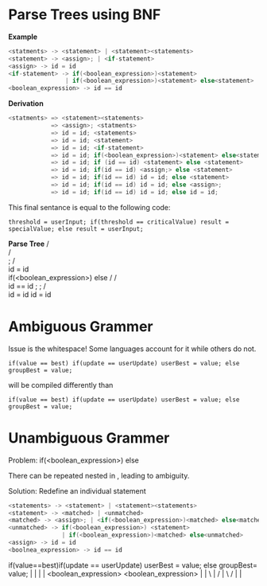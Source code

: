 # Parse Trees using BNF

**Example**

```go
<statments> -> <statement> | <statement><statements>
<statement> -> <assign>; | <if-statement>
<assign> -> id = id
<if-statement> -> if(<boolean_expression>)<statement> 
                | if(<boolean_expression>)<statement> else<statement>
<boolean_expression> -> id == id
```

**Derivation**

```go
<statments> => <statement><statements>
            => <assign>; <statments>
            => id = id; <statements>
            => id = id; <statement>
            => id = id; <if-statement>
            => id = id; if(<boolean_expression>)<statement> else<statement>
            => id = id; if (id == id) <statement> else <statement>
            => id = id; if(id == id) <assign;> else <statement>
            => id = id; if(id == id) id = id; else <statement>
            => id = id; if(id == id) id = id; else <assign>;
            => id = id; if(id == id) id = id; else id = id;
```

This final sentance is equal to the following code:

`threshold = userInput;
if(threshold == criticalValue)
    result = specialValue;
else
    result = userInput;`

**Parse Tree**
                                    <statements>
                                    /           \
                            <statement>         <statements>
                            /                      \
                        <assign>;                   <statement>
                        /                               \
                    id = id                             <if-statement>
                                                           \
                                if(<boolean_expression>)<statement> else<statement> 
                                       /                    /               \
                                    id == id            <assign>;           <assign>;
                                                            /                   \
                                                        id = id             id = id


# Ambiguous Grammer

Issue is the whitespace! Some languages account for it while others do not. 

`if(value == best)
    if(update == userUpdate)
        userBest = value;
    else
        groupBest = value;`

will be compiled differently than

`if(value == best)
    if(update == userUpdate)
        userBest = value;
else
    groupBest = value;`

# Unambiguous Grammer

Problem: if(<boolean_expression>)<statement> else<statement> 

There can be repeated <if-statement> nested in <statement>, leading to ambiguity.

Solution: Redefine an individual statement

```go
<statements> -> <statement> | <statement><statements>
<statement> -> <matched> | <unmatched>
<matched> -> <assign>; | <if(<boolean_expression>)<matched> else<matched>
<unmatched> -> if(<boolean_expression>) <statement> 
               | if(<boolean_expression>)<matched> else<unmatched>
<assign> -> id = id
<boolnea_expression> -> id == id
```

if(value==best)if(update == userUpdate) userBest = value; else groupBest= value;
     |                      |                   |                       |
<boolean_expression>    <boolean_expression>    <assign>            <assign>
                                                    |                   |
                                                <matched>           <matched>
                                    \               |                   /
                                                <matched>
                                                    |
                                                <statement>
        \                                        /
                    <unmatched>
                          |
                    <statement>
                          |
                    <statements>